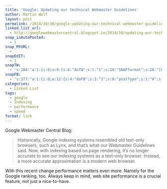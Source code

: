 ```yaml
---
title: 'Google: Updating our technical Webmaster Guidelines'
author: Martin Wolf
layout: post
permalink: /2014/10/30/google-updating-our-technical-webmaster-guidelines/
linked_list_url:
  - http://googlewebmastercentral.blogspot.ie/2014/10/updating-our-technical-webmaster.html
snap_isAutoPosted:
  - 1
snap_MYURL:
  - 
snapEdIT:
  - 1
snapTW:
  - 's:284:"a:1:{i:0;a:9:{s:4:"doTW";s:1:"1";s:10:"SNAPformat";s:28:"[Linked List] %TITLE%: %URL%";s:8:"attchImg";s:1:"0";s:9:"isAutoImg";s:1:"A";s:8:"imgToUse";s:0:"";s:11:"isPrePosted";s:1:"1";s:8:"isPosted";s:1:"1";s:4:"pgID";s:18:"527820728071389185";s:5:"pDate";s:19:"2014-10-30 13:54:02";}}";'
snapFB:
  - 's:377:"a:1:{i:0;a:12:{s:4:"doFB";s:1:"1";s:8:"postType";s:1:"A";s:10:"AttachPost";s:1:"2";s:10:"SNAPformat";s:35:"New post on MartinWolf.org: %TITLE%";s:9:"isAutoImg";s:1:"A";s:8:"imgToUse";s:0:"";s:9:"isAutoURL";s:1:"A";s:8:"urlToUse";s:0:"";s:11:"isPrePosted";s:1:"1";s:8:"isPosted";s:1:"1";s:4:"pgID";s:31:"711305895599362_788961284500489";s:5:"pDate";s:19:"2014-10-30 13:54:14";}}";'
categories:
  - Linked List
tags:
  - google
  - Indexing
  - performance
  - speed
format: link
---
```

<p class="linked-list-quote-author">
  Google Webmaster Central Blog:
</p>

> Historically, Google indexing systems resembled old text-only browsers, such as Lynx, and that’s what our Webmaster Guidelines said. Now, with indexing based on page rendering, it&#8217;s no longer accurate to see our indexing systems as a text-only browser. Instead, a more accurate approximation is a modern web browser.

With this recent change performance matters even more. Namely for the Google ranking, too. Always keep in mind, web site performance is a crucial feature, not just a nice-to-have.